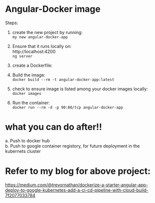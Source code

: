 # Angular-Docker image
Steps:
1. create the new project by running: <br>
```my new angular-docker-app```

2. Ensure that it runs locally on: <br>
http://localhost:4200 <br>
```ng server```

3. create a Dockerfile: <br>

4. Build the image: <br>
```docker build --rm -t angular-docker-app:latest```

5. check to ensure image is listed among your docker images locally: <br>
```docker images```

6. Run the container: <br>
```docker run --rm -d -p 90:80/tcp angular-docker-app```

# what you can do after!!
a. Push to docker hub <br>
b. Push to google container registory, for future deployment in the kubernets cluster <br>

# Refer to my blog for above project:
<a>https://medium.com/@trevornathan/dockerize-a-starter-angular-app-deploy-to-google-kubernetes-add-a-ci-cd-pipeline-with-cloud-build-7f2077033784 </a>

